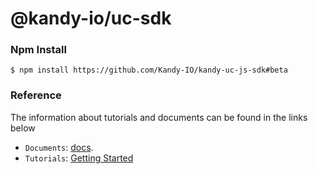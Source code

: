 @kandy-io/uc-sdk
========

### Npm Install

`$ npm install https://github.com/Kandy-IO/kandy-uc-js-sdk#beta`

### Reference

The information about tutorials and documents can be found in the links below

* `Documents`: [docs](https://Kandy-IO.github.io/kandy-uc-js-sdk/docs).
* `Tutorials`:  [Getting Started](https://Kandy-IO.github.io/kandy-uc-js-sdk/tutorials/#/Getting%20Started)



